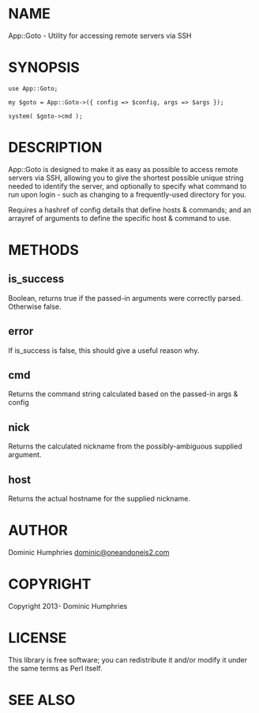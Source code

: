 # NAME

App::Goto - Utility for accessing remote servers via SSH

# SYNOPSIS

    use App::Goto;

    my $goto = App::Goto->({ config => $config, args => $args });

    system( $goto->cmd );

# DESCRIPTION

App::Goto is designed to make it as easy as possible to access remote servers
via SSH, allowing you to give the shortest possible unique string needed to
identify the server, and optionally to specify what command to run upon login -
such as changing to a frequently-used directory for you.

Requires a hashref of config details that define hosts & commands;
and an arrayref of arguments to define the specific host & command to use.

# METHODS

## is\_success

Boolean, returns true if the passed-in arguments were correctly parsed.
Otherwise false.

## error

If is\_success is false, this should give a useful reason why.

## cmd

Returns the command string calculated based on the passed-in args & config

## nick

Returns the calculated nickname from the possibly-ambiguous supplied argument.

## host

Returns the actual hostname for the supplied nickname.

# AUTHOR

Dominic Humphries <dominic@oneandoneis2.com>

# COPYRIGHT

Copyright 2013- Dominic Humphries

# LICENSE

This library is free software; you can redistribute it and/or modify
it under the same terms as Perl itself.

# SEE ALSO
